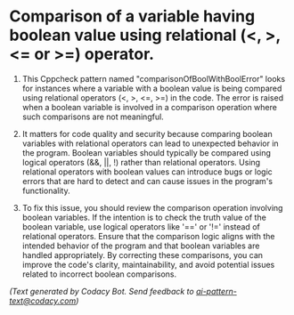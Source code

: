# Comparison of a variable having boolean value using relational (<, >, <= or >=) operator.

1. This Cppcheck pattern named "comparisonOfBoolWithBoolError" looks for instances where a variable with a boolean value is being compared using relational operators (<, >, <=, >=) in the code. The error is raised when a boolean variable is involved in a comparison operation where such comparisons are not meaningful.

2. It matters for code quality and security because comparing boolean variables with relational operators can lead to unexpected behavior in the program. Boolean variables should typically be compared using logical operators (&&, ||, !) rather than relational operators. Using relational operators with boolean values can introduce bugs or logic errors that are hard to detect and can cause issues in the program's functionality.

3. To fix this issue, you should review the comparison operation involving boolean variables. If the intention is to check the truth value of the boolean variable, use logical operators like '==' or '!=' instead of relational operators. Ensure that the comparison logic aligns with the intended behavior of the program and that boolean variables are handled appropriately. By correcting these comparisons, you can improve the code's clarity, maintainability, and avoid potential issues related to incorrect boolean comparisons.

_(Text generated by Codacy Bot. Send feedback to ai-pattern-text@codacy.com)_
